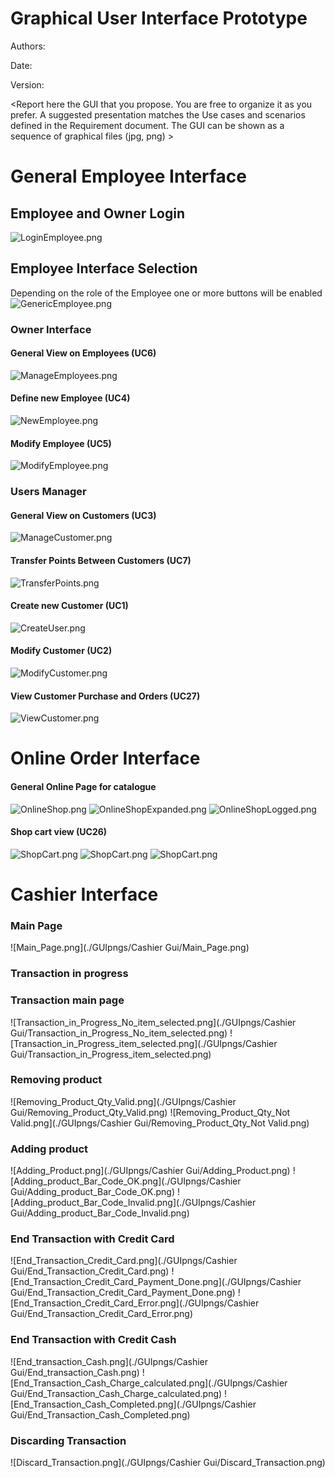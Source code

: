 # Graphical User Interface Prototype  

Authors:

Date:

Version:

\<Report here the GUI that you propose. You are free to organize it as you prefer. A suggested presentation matches the Use cases and scenarios defined in the Requirement document. The GUI can be shown as a sequence of graphical files (jpg, png)  >
# General Employee Interface
## Employee and Owner Login
![LoginEmployee.png](Deliverables/GUIpngs/Login.png)
## Employee Interface Selection
Depending on the role of the Employee one or more buttons will be enabled
![GenericEmployee.png](./GUIpngs/GenericEmployee.png)
### Owner Interface
#### General View on Employees (UC6)
![ManageEmployees.png](./GUIpngs/GenericOwner.png)
#### Define new Employee (UC4)
![NewEmployee.png](./GUIpngs/New_Employee.png)
#### Modify Employee (UC5)
![ModifyEmployee.png](./GUIpngs/ModifyEmployee.png)
### Users Manager
#### General View on Customers (UC3)
![ManageCustomer.png](./GUIpngs/ManageCustomers.png)
#### Transfer Points Between Customers (UC7)
![TransferPoints.png](./GUIpngs/TransferPoints.png)
#### Create new Customer (UC1)
![CreateUser.png](./GUIpngs/NewCustomer.png)
#### Modify Customer (UC2)
![ModifyCustomer.png](./GUIpngs/ModifyCustomer.png)
#### View Customer Purchase and Orders (UC27)
![ViewCustomer.png](./GUIpngs/ViewCustomer.png)

# Online Order Interface
#### General Online Page for catalogue
![OnlineShop.png](./GUIpngs/OnlineShop/OnlineShop.png)
![OnlineShopExpanded.png](./GUIpngs/OnlineShop/OnlineShopExpanded.png)
![OnlineShopLogged.png](./GUIpngs/OnlineShop/OnlineShopLogged.png)
#### Shop cart view (UC26)
![ShopCart.png](./GUIpngs/OnlineShop/ShopCart.png)
![ShopCart.png](./GUIpngs/OnlineShop/ShopCartConfirm.png)
![ShopCart.png](./GUIpngs/OnlineShop/ShopCartFailed.png)

# Cashier Interface

### Main Page
![Main_Page.png](./GUIpngs/Cashier Gui/Main_Page.png)
### Transaction in progress
### Transaction main page
![Transaction_in_Progress_No_item_selected.png](./GUIpngs/Cashier Gui/Transaction_in_Progress_No_item_selected.png)
![Transaction_in_Progress_item_selected.png](./GUIpngs/Cashier Gui/Transaction_in_Progress_item_selected.png)
### Removing product
![Removing_Product_Qty_Valid.png](./GUIpngs/Cashier Gui/Removing_Product_Qty_Valid.png)
![Removing_Product_Qty_Not Valid.png](./GUIpngs/Cashier Gui/Removing_Product_Qty_Not Valid.png)
### Adding product
![Adding_Product.png](./GUIpngs/Cashier Gui/Adding_Product.png)
![Adding_product_Bar_Code_OK.png](./GUIpngs/Cashier Gui/Adding_product_Bar_Code_OK.png)
![Adding_product_Bar_Code_Invalid.png](./GUIpngs/Cashier Gui/Adding_product_Bar_Code_Invalid.png)
### End Transaction with Credit Card
![End_Transaction_Credit_Card.png](./GUIpngs/Cashier Gui/End_Transaction_Credit_Card.png)
![End_Transaction_Credit_Card_Payment_Done.png](./GUIpngs/Cashier Gui/End_Transaction_Credit_Card_Payment_Done.png)
![End_Transaction_Credit_Card_Error.png](./GUIpngs/Cashier Gui/End_Transaction_Credit_Card_Error.png)
### End Transaction with Credit Cash
![End_transaction_Cash.png](./GUIpngs/Cashier Gui/End_transaction_Cash.png)
![End_Transaction_Cash_Charge_calculated.png](./GUIpngs/Cashier Gui/End_Transaction_Cash_Charge_calculated.png)
![End_Transaction_Cash_Completed.png](./GUIpngs/Cashier Gui/End_Transaction_Cash_Completed.png)
### Discarding Transaction
![Discard_Transaction.png](./GUIpngs/Cashier Gui/Discard_Transaction.png)

